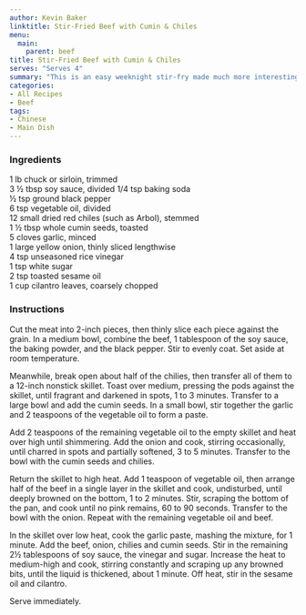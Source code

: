 ```yaml
---
author: Kevin Baker
linktitle: Stir-Fried Beef with Cumin & Chiles
menu:
  main:
    parent: beef
title: Stir-Fried Beef with Cumin & Chiles 
serves: "Serves 4"
summary: "This is an easy weeknight stir-fry made much more interesting with toasted cumin seeds and dried chilies."
categories:
- All Recipes
- Beef
tags:
- Chinese
- Main Dish
---
```

### Ingredients

<div class="ingredient-list">

1 lb chuck or sirloin, trimmed  
3 ½ tbsp soy sauce, divided
1/4 tsp baking soda  
½ tsp ground black pepper  
6 tsp vegetable oil, divided  
12 small dried red chiles (such as Arbol), stemmed  
1 ½ tbsp whole cumin seeds, toasted  
5 cloves garlic, minced  
1 large yellow onion, thinly sliced lengthwise  
4 tsp unseasoned rice vinegar  
1 tsp white sugar  
2 tsp toasted sesame oil  
1 cup cilantro leaves, coarsely chopped  

</div>

### Instructions

Cut the meat into 2-inch pieces, then thinly slice each piece against the grain. In a medium bowl, combine the beef, 1 tablespoon of the soy sauce, the baking powder, and the black pepper. Stir to evenly coat. Set aside at room temperature. 

Meanwhile, break open about half of the chilies, then transfer all of them to a 12-inch nonstick skillet. Toast over medium, pressing the pods against the skillet, until fragrant and darkened in spots, 1 to 3 minutes. Transfer to a large bowl and add the cumin seeds. In a small bowl, stir together the garlic and 2 teaspoons of the vegetable oil to form a paste. 

Add 2 teaspoons of the remaining vegetable oil to the empty skillet and heat over high until shimmering. Add the onion and cook, stirring occasionally, until charred in spots and partially softened, 3 to 5 minutes. Transfer to the bowl with the cumin seeds and chilies. 

Return the skillet to high heat. Add 1 teaspoon of vegetable oil, then arrange half of the beef in a single layer in the skillet and cook, undisturbed, until deeply browned on the bottom, 1 to 2 minutes. Stir, scraping the bottom of the pan, and cook until no pink remains, 60 to 90 seconds. Transfer to the bowl with the onion. Repeat with the remaining vegetable oil and beef. 

In the skillet over low heat, cook the garlic paste, mashing the mixture, for 1 minute. Add the beef, onion, chilies and cumin seeds. Stir in the remaining 2½ tablespoons of soy sauce, the vinegar and sugar. Increase the heat to medium-high and cook, stirring constantly and scraping up any browned bits, until the liquid is thickened, about 1 minute. Off heat, stir in the sesame oil and cilantro. 

Serve immediately.